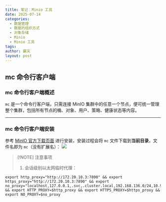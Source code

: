 ```yaml
---
title: 笔记：Minio 工具
date: 2025-07-14
categories:
  - 数据管理
  - 数据的组织方式
  - 对象存储
  - Minio
  - Minio 工具
tags: 
author: 霸天
layout: post
---
```

## mc 命令行客户端

### mc 命令行客户端概述

`mc` 是一个命令行客户端，只需连接 MinIO 集群中的任意一个节点，便可统一管理整个集群，包括所有节点的桶、对象、用户、策略、健康状态等内容。

----


### mc 命令行客户端安装

参考 [MinIO 官方下载页面](https://min.io/open-source/download?platform=linux) 进行安装，安装过程会将 `mc` 文件下载到**当前目录**，文件名即为 `mc`（没有扩展名）：
![](image-20250714170717756.png)

> [!NOTE] 注意事项
> 1. 会话级别以太网临时代理：
```
export http_proxy="http://172.20.10.3:7890" && export https_proxy="http://172.20.10.3:7890" && export no_proxy="localhost,127.0.0.1,.svc,.cluster.local,192.168.136.0/24,10.96.0.1,10.244.0.0/16" && export HTTP_PROXY=$http_proxy && export HTTPS_PROXY=$https_proxy && export NO_PROXY=$no_proxy
```
